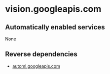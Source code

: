 # vision.googleapis.com

## Automatically enabled services

None

## Reverse dependencies

* [automl.googleapis.com](../automl.googleapis.com/)

